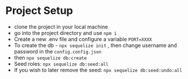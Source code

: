 # Project Setup
 - clone the project in your local machine
 - go into the project directory and use `npm i`
 - Create a new .env file and configure a variable `PORT=XXXX` 
 - To create the db - `npx sequelize init` , then change username and password in the `config.config.json`
 - then `npx sequelize db:create`
 - Seed roles: `npx sequelize db:seed:all`
 - If you wish to later remove the seed: `npx sequelize db:seed:undo:all`
 